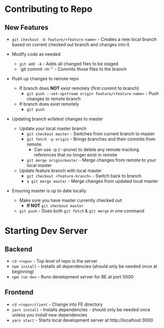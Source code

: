 # Contributing to Repo

## New Features
* `git checkout -b feature/<feature-name>` - Creates a new local branch based on current checked out branch and changes into it
* Modify code as needed
    * `git add -A` - Adds all changed files to be staged
    * `git commit -m '<message>' - Commits those files to the branch
* Push up changes to remote repo
    * If branch does **NOT** exist remotely (first commit to branch)
        * `git push --set-upstream origin feature/<feature-name>` - Push changes to remote branch
    * If branch does exist remotely
        * `git push`

* Updating branch w/latest changes to master
    * Update your local master branch
        * `git checkout master` - Switches from current branch to master
        * `git fetch -p origin` - Brings branches and their commits from remote.
            * Can use -p (--prune) to delete any remote-tracking references that no longer exist in remote
        * `git merge origin/master` - Merge changes from remote to your local master
    * Update feature branch with local master
        * `git checkout <feature-branch>` - Switch back to branch
        * `$ git merge master` - Merge changes from updated local master


* Ensuring master is up to date locally
    * Make sure you have master currently checked out
        * **If NOT** `git checkout master`
    * `git push` - Does both `git fetch` & `git merge` in one command


# Starting Dev Server

## Backend
* `cd <repo>` - Top level of repo is the server
* `npm install` - Installs all dependencies (should only be needed once at beginning)
* `npm run dev` - Runs development server for BE at port 5000

## Frontend
* `cd <repo>/client` - Change into FE directory
* `yarn install` - Installs dependencies - should only be needed once unless you install new dependencies
* `yarn start` - Starts local development server at http://localhost:3000
